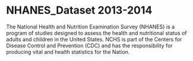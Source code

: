 # NHANES_Dataset 2013-2014

The National Health and Nutrition Examination Survey (NHANES) is a program of studies designed to assess the health and nutritional status of adults and children in the United States. NCHS is part of the Centers for Disease Control and Prevention (CDC) and has the responsibility for producing vital and health statistics for the Nation.

